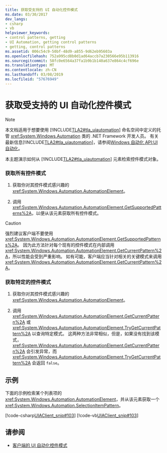 ```yaml
---
title: 获取受支持的 UI 自动化控件模式
ms.date: 03/30/2017
dev_langs:
- csharp
- vb
helpviewer_keywords:
- control patterns, getting
- UI Automation, getting control patterns
- getting, control patterns
ms.assetid: 006c54c9-50bf-48d9-a855-9d62eb95603a
ms.openlocfilehash: 752a995cd8b0d1ad64accb7a230566e95b113916
ms.sourcegitcommit: 58fc0e6564a37fa1b9b1b140a637e864c4cf696e
ms.translationtype: MT
ms.contentlocale: zh-CN
ms.lasthandoff: 03/08/2019
ms.locfileid: "57676949"
---
```

# <a name="get-supported-ui-automation-control-patterns"></a>获取受支持的 UI 自动化控件模式
> [!NOTE]
>  本文档适用于想要使用 [!INCLUDE[TLA2#tla_uiautomation](../../../includes/tla2sharptla-uiautomation-md.md)] 命名空间中定义的托管 <xref:System.Windows.Automation> 类的 .NET Framework 开发人员。 有关最新信息[!INCLUDE[TLA2#tla_uiautomation](../../../includes/tla2sharptla-uiautomation-md.md)]，请参阅[Windows 自动化 API:UI 自动化](https://go.microsoft.com/fwlink/?LinkID=156746)。  
  
 本主题演示如何从 [!INCLUDE[TLA2#tla_uiautomation](../../../includes/tla2sharptla-uiautomation-md.md)] 元素检索控件模式对象。  
  
### <a name="obtain-all-control-patterns"></a>获取所有控件模式  
  
1.  获取你对其控件模式感兴趣的 <xref:System.Windows.Automation.AutomationElement>。  
  
2.  调用 <xref:System.Windows.Automation.AutomationElement.GetSupportedPatterns%2A>，以便从该元素获取所有控件模式。  
  
> [!CAUTION]
>  强烈建议客户端不要使用 <xref:System.Windows.Automation.AutomationElement.GetSupportedPatterns%2A>。 因为此方法针对每个现有的控件模式在内部调用 <xref:System.Windows.Automation.AutomationElement.GetCurrentPattern%2A>，所以性能会受到严重影响。 如有可能，客户端应当针对相关的关键模式来调用 <xref:System.Windows.Automation.AutomationElement.GetCurrentPattern%2A>。  
  
### <a name="obtain-a-specific-control-pattern"></a>获取特定的控件模式  
  
1.  获取你对其控件模式感兴趣的 <xref:System.Windows.Automation.AutomationElement>。  
  
2.  调用 <xref:System.Windows.Automation.AutomationElement.GetCurrentPattern%2A> 或 <xref:System.Windows.Automation.AutomationElement.TryGetCurrentPattern%2A> 以查询特定模式。 这两种方法非常相似，但是，如果没有找到该模式，<xref:System.Windows.Automation.AutomationElement.GetCurrentPattern%2A> 会引发异常，而 <xref:System.Windows.Automation.AutomationElement.TryGetCurrentPattern%2A> 会返回 `false`。  
  
## <a name="example"></a>示例  
 下面的示例检索某个列表项的 <xref:System.Windows.Automation.AutomationElement>，并从该元素获取一个 <xref:System.Windows.Automation.SelectionItemPattern>。  
  
 [!code-csharp[UIAClient_snip#103](../../../samples/snippets/csharp/VS_Snippets_Wpf/UIAClient_snip/CSharp/ClientForm.cs#103)]
 [!code-vb[UIAClient_snip#103](../../../samples/snippets/visualbasic/VS_Snippets_Wpf/UIAClient_snip/VisualBasic/ClientForm.vb#103)]  
  
## <a name="see-also"></a>请参阅
- [客户端的 UI 自动化控件模式](../../../docs/framework/ui-automation/ui-automation-control-patterns-for-clients.md)
